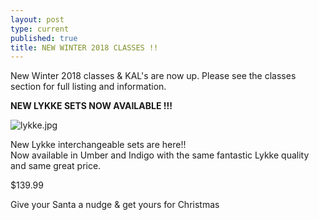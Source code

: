 ```yaml
---
layout: post
type: current
published: true
title: NEW WINTER 2018 CLASSES !!
---
```

New Winter 2018 classes & KAL's are now up. Please see the 
classes section for full listing and information.
              
<strong>NEW LYKKE SETS NOW AVAILABLE !!!</strong>

![lykke.jpg]({{site.baseurl}}/news/img/lykke.jpg)

New Lykke interchangeable sets are here!!  
Now available in Umber and Indigo with the same fantastic Lykke quality and same great price. 

$139.99

Give your Santa a nudge & get yours for Christmas


<div class="clearfix"></div>
